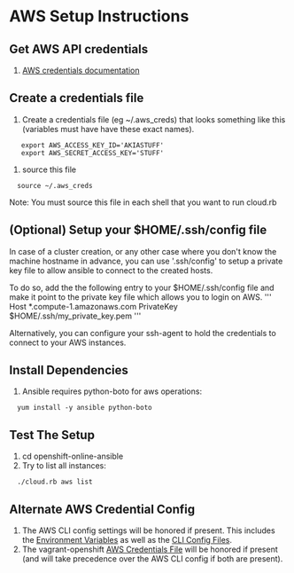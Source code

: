 
AWS Setup Instructions
======================

Get AWS API credentials
-----------------------
1. [AWS credentials documentation](http://docs.aws.amazon.com/AWSSimpleQueueService/latest/SQSGettingStartedGuide/AWSCredentials.html)


Create a credentials file
-------------------------
1. Create a credentials file (eg ~/.aws_creds) that looks something like this (variables must have have these exact names).
```
   export AWS_ACCESS_KEY_ID='AKIASTUFF'
   export AWS_SECRET_ACCESS_KEY='STUFF'
```
1. source this file
```
  source ~/.aws_creds
```
Note: You must source this file in each shell that you want to run cloud.rb


(Optional) Setup your $HOME/.ssh/config file
-------------------------------------------
In case of a cluster creation, or any other case where you don't know the machine hostname in advance, you can use '.ssh/config' 
to setup a private key file to allow ansible to connect to the created hosts.

To do so, add the the following entry to your $HOME/.ssh/config file and make it point to the private key file which allows you to login on AWS.
'''
Host *.compute-1.amazonaws.com
  PrivateKey $HOME/.ssh/my_private_key.pem
'''

Alternatively, you can configure your ssh-agent to hold the credentials to connect to your AWS instances.


Install Dependencies
--------------------
1. Ansible requires python-boto for aws operations:
```
  yum install -y ansible python-boto
```


Test The Setup
--------------
1. cd openshift-online-ansible
1. Try to list all instances:
```
  ./cloud.rb aws list
```

Alternate AWS Credential Config
-------------------------------
1. The AWS CLI config settings will be honored if present. This includes the [Environment Variables](http://docs.aws.amazon.com/cli/latest/userguide/cli-chap-getting-started.html#cli-environment) as well as the [CLI Config Files](http://docs.aws.amazon.com/cli/latest/userguide/cli-chap-getting-started.html#cli-config-files).
1. The vagrant-openshift [AWS Credentials File](https://github.com/openshift/vagrant-openshift/#aws-credentials) will be honored if present (and will take precedence over the AWS CLI config if both are present).
